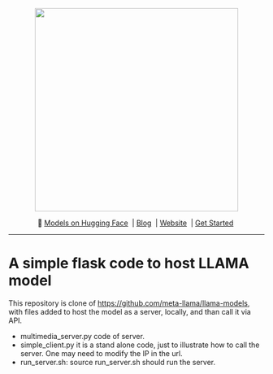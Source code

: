 <p align="center">
  <img src="/Llama_Repo.jpeg" width="400"/>
</p>

<p align="center">
        🤗 <a href="https://huggingface.co/meta-Llama"> Models on Hugging Face</a>&nbsp | <a href="https://ai.meta.com/blog/"> Blog</a>&nbsp |  <a href="https://llama.meta.com/">Website</a>&nbsp | <a href="https://llama.meta.com/get-started/">Get Started</a>&nbsp
<br>

---

# A simple flask code to host LLAMA model

This repository is clone of https://github.com/meta-llama/llama-models, with files added to host the model as a server, locally, and than call it via API.
 - multimedia_server.py code of server.
 - simple_client.py it is a stand alone code, just to illustrate how to call the server. One may need to modify the IP in the url.
 - run_server.sh: source run_server.sh should run the server.

